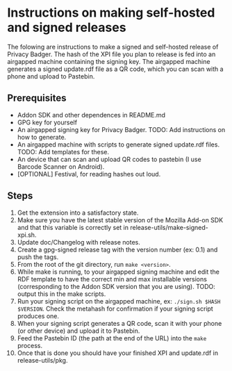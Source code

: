 # Instructions on making self-hosted and signed releases

The folowing are instructions to make a signed and self-hosted release of Privacy Badger. The hash of the XPI file you plan to release is fed into an airgapped machine containing the signing key. The airgapped machine generates a signed update.rdf file as a QR code, which you can scan with a phone and upload to Pastebin.

## Prerequisites
* Addon SDK and other dependences in README.md
* GPG key for yourself
* An airgapped signing key for Privacy Badger. TODO: Add instructions on how to generate.
* An airgapped machine with scripts to generate signed update.rdf files. TODO: Add templates for these.
* An device that can scan and upload QR codes to pastebin (I use Barcode Scanner on Android).
* [OPTIONAL] Festival, for reading hashes out loud.

## Steps
1. Get the extension into a satisfactory state.
2. Make sure you have the latest stable version of the Mozilla Add-on SDK and that this variable is correctly set in release-utils/make-signed-xpi.sh.
3. Update doc/Changelog with release notes.
4. Create a gpg-signed release tag with the version number (ex: 0.1) and push the tags.
5. From the root of the git directory, run `make <version>`.
6. While make is running, to your airgapped signing machine and edit the RDF template to have the correct min and max installable versions (corresponding to the Addon SDK version that you are using). TODO: output this in the make scripts.
7. Run your signing script on the airgapped machine, ex: `./sign.sh $HASH $VERSION`. Check the metahash for confirmation if your signing script produces one.
8. When your signing script generates a QR code, scan it with your phone (or other device) and upload it to Pastebin.
9. Feed the Pastebin ID (the path at the end of the URL) into the `make` process.
10. Once that is done you should have your finished XPI and update.rdf in release-utils/pkg.
